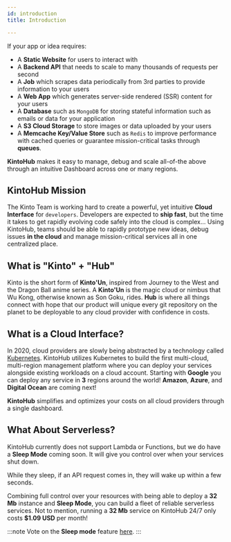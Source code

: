 ```yaml
---
id: introduction
title: Introduction

---
```


If your app or idea requires:

* A **Static Website** for users to interact with
* A **Backend API** that needs to scale to many thousands of requests per second
* A **Job** which scrapes data periodically from 3rd parties to provide information to your users
* A **Web App** which generates server-side rendered (SSR) content for your users
* A **Database** such as `MongoDB` for storing stateful information such as emails or data for your application
* A **S3 Cloud Storage** to store images or data uploaded by your users
* A **Memcache Key/Value Store** such as `Redis` to improve performance with cached queries or guarantee mission-critical tasks through **queues**.

**KintoHub** makes it easy to manage, debug and scale all-of-the above through an intuitive Dashboard across one or many regions.

## KintoHub Mission

The Kinto Team is working hard to create a powerful, yet intuitive **Cloud Interface** for `developers`.
Developers are expected to **ship fast**, but the time it takes to get rapidly evolving code safely into the cloud is complex...
Using KintoHub, teams should be able to rapidly prototype new ideas, debug issues **in the cloud** and manage mission-critical services all in one centralized place.

## What is "Kinto" + "Hub"

Kinto is the short form of **Kinto'Un**, inspired from Journey to the West and the Dragon Ball anime series. A **Kinto'Un** is the magic cloud or nimbus that Wu Kong, otherwise known as Son Goku, rides.
**Hub** is where all things connect with hope that our product will unique every git repository on the planet to be deployable to any cloud provider with confidence in costs.

## What is a Cloud Interface?

In 2020, cloud providers are slowly being abstracted by a technology called [Kubernetes](https://www.kubernetes.io).
KintoHub utilizes Kubernetes to build the first multi-cloud, multi-region management platform where you can deploy your services alongside existing workloads on a cloud account.
Starting with **Google** you can deploy any service in **3** regions around the world! **Amazon**, **Azure**, and **Digital Ocean** are coming next!

**KintoHub** simplifies and optimizes your costs on all cloud providers through a single dashboard.

## What About Serverless?

KintoHub currently does not support Lambda or Functions, but we do have a **Sleep Mode** coming soon. It will give you control over when your services shut down.

While they sleep, if an API request comes in, they will wake up within a few seconds.

Combining full control over your resources with being able to deploy a **32 Mb** instance and **Sleep Mode**, you can build a fleet of reliable serverless services. Not to mention, running a **32 Mb** service on KintoHub 24/7 only costs **$1.09 USD** per month!

:::note
Vote on the **Sleep mode** feature [here](https://feedback.kintohub.com/feature-requests/p/sleep-mode).
:::

